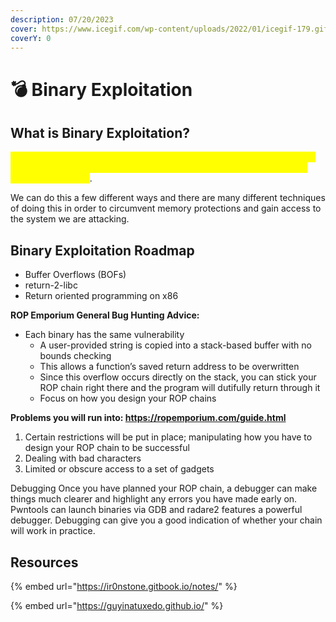 ```yaml
---
description: 07/20/2023
cover: https://www.icegif.com/wp-content/uploads/2022/01/icegif-179.gif
coverY: 0
---
```


# 💣 Binary Exploitation

## What is Binary Exploitation?

<mark style="color:yellow;">Binary exploitation is the act of performing static and dynamic analysis on binaries (programs) and searching for vulnerabilities within them to gain access to a system</mark>.

We can do this a few different ways and there are many different techniques of doing this in order to circumvent memory protections and gain access to the system we are attacking.

## Binary Exploitation Roadmap

* Buffer Overflows (BOFs)
* return-2-libc
* Return oriented programming on x86

**ROP Emporium General Bug Hunting Advice:**

* Each binary has the same vulnerability
  * A user-provided string is copied into a stack-based buffer with no bounds checking
  * This allows a function’s saved return address to be overwritten
  * Since this overflow occurs directly on the stack, you can stick your ROP chain right there and the program will dutifully return through it
  * Focus on how you design your ROP chains

**Problems you will run into: https://ropemporium.com/guide.html**

1. Certain restrictions will be put in place; manipulating how you have to design your ROP chain to be successful
2. Dealing with bad characters
3. Limited or obscure access to a set of gadgets

Debugging Once you have planned your ROP chain, a debugger can make things much clearer and highlight any errors you have made early on. Pwntools can launch binaries via GDB and radare2 features a powerful debugger. Debugging can give you a good indication of whether your chain will work in practice.

## Resources

{% embed url="https://ir0nstone.gitbook.io/notes/" %}

{% embed url="https://guyinatuxedo.github.io/" %}
